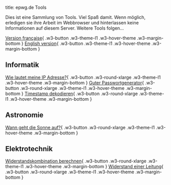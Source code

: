 title: epwg.de Tools

Dies ist eine Sammlung von Tools. Viel Spaß damit.
Wenn möglich, erledigen sie ihre Arbeit im Webbrowser und hinterlassen keine Informationen auf diesem Server.
Weitere Tools folgen...

[Version française](fr/){ .w3-button .w3-theme-l1 .w3-hover-theme .w3-margin-bottom }
[English version](en/){ .w3-button .w3-theme-l1 .w3-hover-theme .w3-margin-bottom }

## Informatik

[Wie lautet meine IP Adresse?](ip/){ .w3-button .w3-round-xlarge .w3-theme-l1 .w3-hover-theme .w3-margin-bottom }
[Guter Passwortgenerator](dice/){ .w3-button .w3-round-xlarge .w3-theme-l1 .w3-hover-theme .w3-margin-bottom }
[Timestamp dekodieren](ts/){ .w3-button .w3-round-xlarge .w3-theme-l1 .w3-hover-theme .w3-margin-bottom }

## Astronomie

[Wann geht die Sonne auf?](sun/){ .w3-button .w3-round-xlarge .w3-theme-l1 .w3-hover-theme .w3-margin-bottom }

## Elektrotechnik

[Widerstandskombination berechnen](resist/){ .w3-button .w3-round-xlarge .w3-theme-l1 .w3-hover-theme .w3-margin-bottom }
[Widerstand einer Leitung](wire/){ .w3-button .w3-round-xlarge .w3-theme-l1 .w3-hover-theme .w3-margin-bottom }